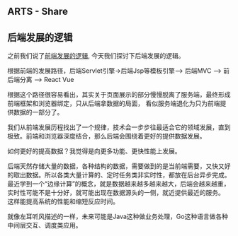 ## ARTS - Share
## 后端发展的逻辑

之前我们说了[前端发展的逻辑](https://github.com/wangweiomg/arts/blob/master/week13/share.md), 今天我们探讨下后端发展的逻辑。

根据前端的发展路径，后端Servlet引擎->后端Jsp等模板引擎--> 后端MVC --> 前后端分离 --> React Vue

根据这个路径很容易看出，其实关于页面展示的部分慢慢脱离了服务端，最终形成前端框架和浏览器绑定，只从后端拿数据的局面， 看似服务端退化为只为前端提供数据的一部分了。

我们从前端发展历程找出了一个规律，技术会一步步往最适合它的领域发展，直到极致。前端和浏览器深度结合，那么后端会围绕着更好的提供数据发展。

如何更好的提高数据？我觉得是向更多功能、更快性能上发展。

后端天然存储大量的数据，各种结构的数据，需要做到的是当前端需要，又快又好的取出数据。所以各类大量计算的、定时任务类非实时性，都放在后台异步完成。最近学到一个“边缘计算”的概念，就是数据越来越多越来越大，后端会越来越重，实时性可能不是十分好，就可能出现在数据源头的一侧，就近提供最近的服务。
这样能提高系统的性能和缩短反应时间。

就像左耳听风描述的一样，未来可能是Java这种做业务处理，Go这种语言做各种中间层交互、调度类应用。

